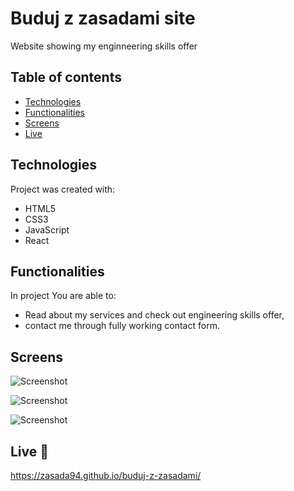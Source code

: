 # Buduj z zasadami site
Website showing my enginneering skills offer

## Table of contents
* [Technologies](#technologies)
* [Functionalities](#functionalities)
* [Screens](#screens)
* [Live](#live-star2)

## Technologies
Project was created with:
* HTML5
* CSS3
* JavaScript
* React

## Functionalities
In project You are able to:
* Read about my services and check out engineering skills offer,
* contact me through fully working contact form.



## Screens  
![Screenshot](./images/screenshots/1.png)

![Screenshot](./images/screenshots/2.png)

![Screenshot](./images/screenshots/3.png)

## Live :star2:
https://zasada94.github.io/buduj-z-zasadami/
